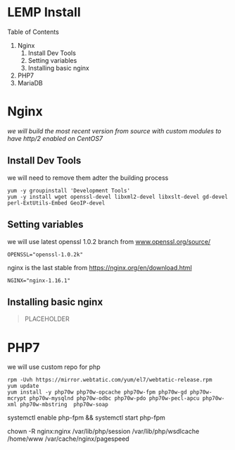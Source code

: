 LEMP Install
========================

Table of Contents

1. Nginx
    1. Install Dev Tools
    2. Setting variables
    3. Installing basic nginx
2. PHP7
3. MariaDB


# Nginx

*we will build the most recent version from source with custom modules to have http/2 enabled on CentOS7*  

## Install Dev Tools
we will need to remove them adter the building process

	yum -y groupinstall 'Development Tools'
	yum -y install wget openssl-devel libxml2-devel libxslt-devel gd-devel perl-ExtUtils-Embed GeoIP-devel

## Setting variables  

we will use latest openssl 1.0.2 branch from www.openssl.org/source/ 

	OPENSSL="openssl-1.0.2k"

nginx is the last stable from https://nginx.org/en/download.html 
	
	NGINX="nginx-1.16.1"

## Installing basic nginx

> PLACEHOLDER 

# PHP7

we will use custom repo for php 

	rpm -Uvh https://mirror.webtatic.com/yum/el7/webtatic-release.rpm
	yum update
	yum install -y php70w php70w-opcache php70w-fpm php70w-gd php70w-mcrypt php70w-mysqlnd php70w-odbc php70w-pdo php70w-pecl-apcu php70w-xml php70w-mbstring  php70w-soap  
	 

 systemctl enable php-fpm && systemctl start php-fpm

 chown -R nginx:nginx /var/lib/php/session /var/lib/php/wsdlcache /home/www /var/cache/nginx/pagespeed
